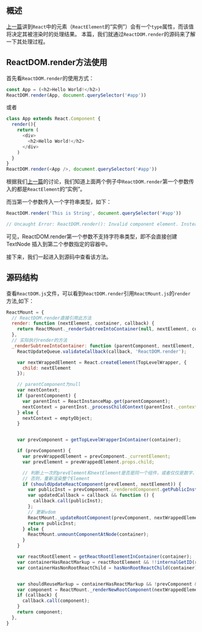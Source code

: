 ## 概述
[上一篇](https://www.jianshu.com/p/70e91fbed93a)讲到```React```中的元素（```ReactElement```的“实例”）会有一个```type```属性，而该值将决定其被渲染时的处理结果。
本篇，我们就通过```ReactDOM.render```的源码来了解一下其处理过程。

## ReactDOM.render方法使用
首先看```ReactDOM.render```的使用方式：
```javascript
const App = (<h2>Hello World!</h2>)
ReactDOM.render(App, document.querySelector('#app'))
```
或者
```javascript
class App extends React.Component {
  render(){
    return (
      <div>
        <h2>Hello World!</h2>
      </div>
    )
  }
}
ReactDOM.render(<App />, document.querySelector('#app'))
```
根据我们[上一篇](https://www.jianshu.com/p/70e91fbed93a)的讨论，我们知道上面两个例子中```ReactDOM.render```第一个参数传入的都是```ReactElement```的“实例”。

而当第一个参数传入一个字符串类型，如下：
```javascript
ReactDOM.render('This is String', document.querySelector('#app'))

// Uncaught Error: ReactDOM.render(): Invalid component element. Instead of passing a string like 'div', pass React.createElement('div') or <div />.
```
可见，ReactDOM.render第一个参数不支持字符串类型，即不会直接创建 TextNode 插入到第二个参数指定的容器中。

接下来，我们一起进入到源码中查看该方法。

## 源码结构
查看```ReactDOM.js```文件，可以看到```ReactDOM.render```引用```ReactMount.js```的```render```方法,如下：

```javascript
ReactMount = {
  // ReactDOM.render直接引用此方法
  render: function (nextElement, container, callback) {
    return ReactMount._renderSubtreeIntoContainer(null, nextElement, container, callback);
  },
  // 实际执行render的方法
  _renderSubtreeIntoContainer: function (parentComponent, nextElement, container, callback) {
    ReactUpdateQueue.validateCallback(callback, 'ReactDOM.render');

    var nextWrappedElement = React.createElement(TopLevelWrapper, {
      child: nextElement
    });

    // parentComponent为null
    var nextContext;
    if (parentComponent) {
      var parentInst = ReactInstanceMap.get(parentComponent);
      nextContext = parentInst._processChildContext(parentInst._context);
    } else {
      nextContext = emptyObject;
    }


    var prevComponent = getTopLevelWrapperInContainer(container);

    if (prevComponent) {
      var prevWrappedElement = prevComponent._currentElement;
      var prevElement = prevWrappedElement.props.child;

      // 判断上一次的prevElement和nextElement是否是同一个组件，或者仅仅是数字、字符串，如果是，则直接update，
      // 否则，重新渲染整个Element
      if (shouldUpdateReactComponent(prevElement, nextElement)) {
        var publicInst = prevComponent._renderedComponent.getPublicInstance();
        var updatedCallback = callback && function () {
          callback.call(publicInst);
        };
        // 更新vdom
        ReactMount._updateRootComponent(prevComponent, nextWrappedElement, nextContext, container, updatedCallback);
        return publicInst;
      } else {
        ReactMount.unmountComponentAtNode(container);
      }
    }

    var reactRootElement = getReactRootElementInContainer(container);
    var containerHasReactMarkup = reactRootElement && !!internalGetID(reactRootElement);
    var containerHasNonRootReactChild = hasNonRootReactChild(container);


    var shouldReuseMarkup = containerHasReactMarkup && !prevComponent && !containerHasNonRootReactChild;
    var component = ReactMount._renderNewRootComponent(nextWrappedElement, container, shouldReuseMarkup, nextContext)._renderedComponent.getPublicInstance();
    if (callback) {
      callback.call(component);
    }
    return component;
  },
}
```